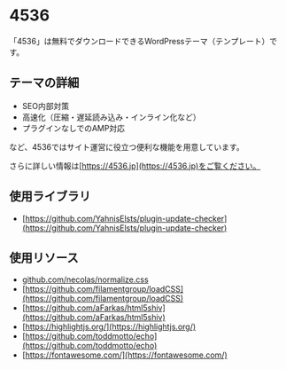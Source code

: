 # 4536

「4536」は無料でダウンロードできるWordPressテーマ（テンプレート）です。

## テーマの詳細

- SEO内部対策
- 高速化（圧縮・遅延読み込み・インライン化など）
- プラグインなしでのAMP対応

など、4536ではサイト運営に役立つ便利な機能を用意しています。

さらに詳しい情報は[https://4536.jp](https://4536.jp)をご覧ください。

## 使用ライブラリ

- [https://github.com/YahnisElsts/plugin-update-checker](https://github.com/YahnisElsts/plugin-update-checker)

## 使用リソース

- [github.com/necolas/normalize.css](github.com/necolas/normalize.css)
- [https://github.com/filamentgroup/loadCSS](https://github.com/filamentgroup/loadCSS)
- [https://github.com/aFarkas/html5shiv](https://github.com/aFarkas/html5shiv)
- [https://highlightjs.org/](https://highlightjs.org/)
- [https://github.com/toddmotto/echo](https://github.com/toddmotto/echo)
- [https://fontawesome.com/](https://fontawesome.com/)
